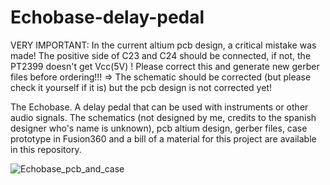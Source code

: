 # Echobase-delay-pedal

VERY IMPORTANT: In the current altium pcb design, a critical mistake was made! The positive side of C23 and C24 should be connected, if not, the PT2399 doesn't get Vcc(5V) ! Please correct this and generate new gerber files before ordering!!!
=> The schematic should be corrected (but please check it yourself if it is) but the pcb design is not corrected yet!

The Echobase. A delay pedal that can be used with instruments or other audio signals. The schematics (not designed by me, credits to the spanish designer who's name is unknown), pcb altium design, gerber files, case prototype in Fusion360 and a bill of a material for this project are available in this repository.

![Echobase_pcb_and_case](https://github.com/FRniels/Echobase-delay-pedal/assets/115066333/c8cbb3cf-b5be-430b-8383-2834a33182ea)
